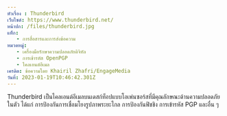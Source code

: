```yaml
---
หัวเรื่อง : Thunderbird
เว็บไซต์: https://www.thunderbird.net/
หน้าปก: /files/thunderbird.jpg
แท็ก:
   - การสื่อสารและการส่งข้อความ
หมวดหมู่:
   - เครื่องมือรักษาความปลอดภัยดิจิทัล
   - การเข้ารหัส OpenPGP
   - ไคลเอนต์อีเมล
เครดิต: ข้อความโดย Khairil Zhafri/EngageMedia
วันที่: 2023-01-19T10:46:42.301Z
---
```

Thunderbird เป็นไคลเอนต์อีเมลบนเดสก์ท็อปแบบโอเพ่นซอร์สที่มีคุณลักษณะด้านความปลอดภัยในตัว ได้แก่ การป้องกันการเชื่อมโยงรูปภาพระยะไกล การป้องกันฟิชชิง การเข้ารหัส PGP และอื่น ๆ